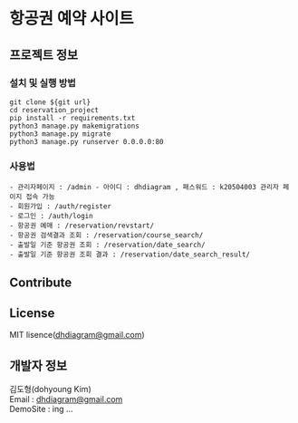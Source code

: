 # 항공권 예약 사이트 

## 프로젝트 정보


### 설치 및 실행 방법
    
    git clone ${git url}
    cd reservation_project
    pip install -r requirements.txt
    python3 manage.py makemigrations
    python3 manage.py migrate
    python3 manage.py runserver 0.0.0.0:80   

### 사용법
    - 관리자페이지 : /admin - 아이디 : dhdiagram , 패스워드 : k20504003 관리자 페이지 접속 가능
    - 회원가입 : /auth/register
    - 로그인 : /auth/login
    - 항공권 예매 : /reservation/revstart/
    - 항공권 검색결과 조회 : /reservation/course_search/    
    - 출발일 기준 항공권 조회 : /reservation/date_search/
    - 출발일 기준 항공권 조회 결과 : /reservation/date_search_result/


## Contribute


## License

MIT lisence(dhdiagram@gmail.com)

## 개발자 정보

김도형(dohyoung Kim)<br/>
Email : dhdiagram@gmail.com<br/>
DemoSite : ing ...<br/>

